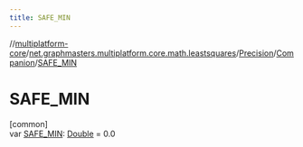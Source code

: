 ```yaml
---
title: SAFE_MIN
---
```

//[multiplatform-core](../../../../index.html)/[net.graphmasters.multiplatform.core.math.leastsquares](../../index.html)/[Precision](../index.html)/[Companion](index.html)/[SAFE_MIN](-s-a-f-e_-m-i-n.html)



# SAFE_MIN



[common]\
var [SAFE_MIN](-s-a-f-e_-m-i-n.html): [Double](https://kotlinlang.org/api/latest/jvm/stdlib/kotlin/-double/index.html) = 0.0




